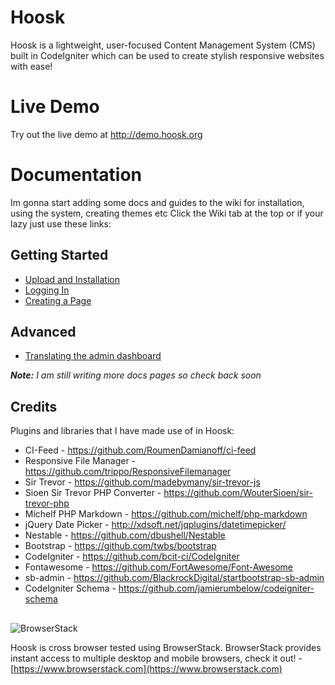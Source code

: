 # Hoosk
Hoosk is a lightweight, user-focused Content Management System (CMS) built in CodeIgniter which can be used to create stylish responsive websites with ease!

# Live Demo
Try out the live demo at http://demo.hoosk.org

# Documentation
Im gonna start adding some docs and guides to the wiki for installation, using the system, creating themes etc
Click the Wiki tab at the top or if your lazy just use these links:

## Getting Started
- [Upload and Installation](https://github.com/havok89/Hoosk/wiki/Upload-and-Installation)
- [Logging In](https://github.com/havok89/Hoosk/wiki/Logging-In)
- [Creating a Page](https://github.com/havok89/Hoosk/wiki/Creating-a-Page)

## Advanced
- [Translating the admin dashboard](https://github.com/havok89/Hoosk/wiki/Translating-the-admin-dashboard)

_**Note:** I am still writing more docs pages so check back soon_

## Credits
Plugins and libraries that I have made use of in Hoosk:
- CI-Feed - https://github.com/RoumenDamianoff/ci-feed
- Responsive File Manager - https://github.com/trippo/ResponsiveFilemanager
- Sir Trevor - https://github.com/madebymany/sir-trevor-js
- Sioen Sir Trevor PHP Converter - https://github.com/WouterSioen/sir-trevor-php
- Michelf PHP Markdown - https://github.com/michelf/php-markdown
- jQuery Date Picker - http://xdsoft.net/jqplugins/datetimepicker/
- Nestable - https://github.com/dbushell/Nestable
- Bootstrap - https://github.com/twbs/bootstrap
- CodeIgniter - https://github.com/bcit-ci/CodeIgniter
- Fontawesome - https://github.com/FortAwesome/Font-Awesome
- sb-admin - https://github.com/BlackrockDigital/startbootstrap-sb-admin
- CodeIgniter Schema - https://github.com/jamierumbelow/codeigniter-schema

##
![BrowserStack](http://hoosk.org/browserstack-logo.png)

Hoosk is cross browser tested using BrowserStack.
BrowserStack provides instant access to multiple desktop and mobile browsers, check it out! - [https://www.browserstack.com](https://www.browserstack.com)
